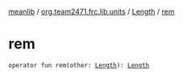 [meanlib](../../index.md) / [org.team2471.frc.lib.units](../index.md) / [Length](index.md) / [rem](./rem.md)

# rem

`operator fun rem(other: `[`Length`](index.md)`): `[`Length`](index.md)